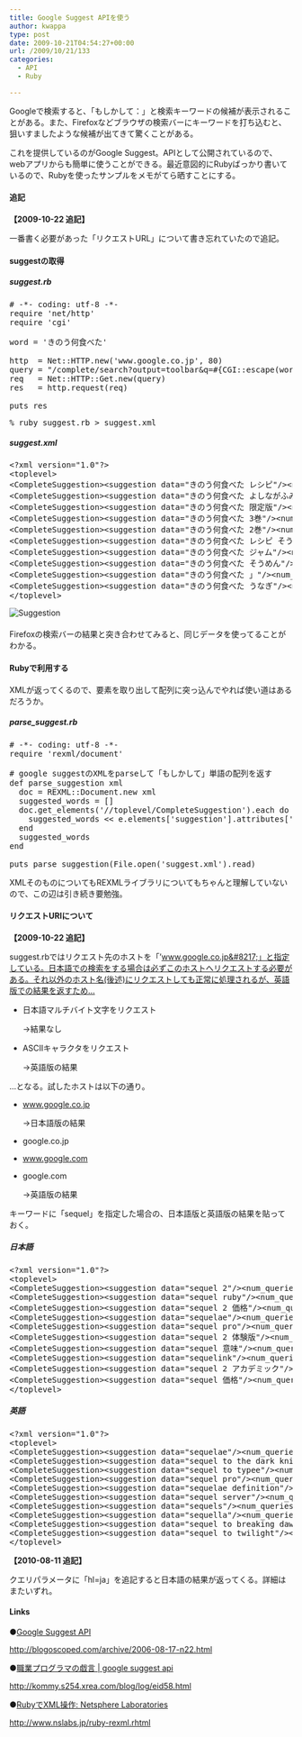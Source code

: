 ```yaml
---
title: Google Suggest APIを使う
author: kwappa
type: post
date: 2009-10-21T04:54:27+00:00
url: /2009/10/21/133
categories:
  - API
  - Ruby

---
```

Googleで検索すると、「もしかして：」と検索キーワードの候補が表示されることがある。また、Firefoxなどブラウザの検索バーにキーワードを打ち込むと、狙いすましたような候補が出てきて驚くことがある。

これを提供しているのがGoogle Suggest。APIとして公開されているので、webアプリからも簡単に使うことができる。最近意図的にRubyばっかり書いているので、Rubyを使ったサンプルをメモがてら晒すことにする。

#### 追記

**【2009-10-22 追記】**

一番書く必要があった「リクエストURL」について書き忘れていたので追記。

<!--more-->

#### suggestの取得

##### suggest.rb

<pre class="code"><span class="rem"># -*- coding: utf-8 -*-</span><br />require <span class="str">'net/http'</span><br />require <span class="str">'cgi'</span><br /><br />word = <span class="str">'きのう何食べた'</span><br /><br />http&nbsp; = Net::HTTP.new(<span class="str">'www.google.co.jp'</span>, <span class="num">80</span>)<br />query = <span class="str">"/complete/search?output=toolbar&q=#{CGI::escape(word)}"</span><br />req&nbsp; &nbsp;= Net::HTTP::Get.new(query)<br />res&nbsp; &nbsp;= http.request(req)<br /><br />puts res</pre>

<pre class="code">% ruby suggest.rb &gt; suggest.xml</pre>

##### suggest.xml

<pre class="code"><span class="tag">&lt;?xml version="1.0"?&gt;</span><br /><span class="tag">&lt;toplevel&gt;</span><br /><span class="tag">&lt;CompleteSuggestion&gt;</span><span class="tag">&lt;suggestion <span class="attr">data=</span><span class="value">"きのう何食べた レシピ"</span>/&gt;</span><span class="tag">&lt;num_queries <span class="attr">int=</span><span class="value">"44100"</span>/&gt;</span><span class="tag">&lt;/CompleteSuggestion&gt;</span><br /><span class="tag">&lt;CompleteSuggestion&gt;</span><span class="tag">&lt;suggestion <span class="attr">data=</span><span class="value">"きのう何食べた よしながふみ"</span>/&gt;</span><span class="tag">&lt;num_queries <span class="attr">int=</span><span class="value">"64800"</span>/&gt;</span><span class="tag">&lt;/CompleteSuggestion&gt;</span><br /><span class="tag">&lt;CompleteSuggestion&gt;</span><span class="tag">&lt;suggestion <span class="attr">data=</span><span class="value">"きのう何食べた 限定版"</span>/&gt;</span><span class="tag">&lt;num_queries <span class="attr">int=</span><span class="value">"44900"</span>/&gt;</span><span class="tag">&lt;/CompleteSuggestion&gt;</span><br /><span class="tag">&lt;CompleteSuggestion&gt;</span><span class="tag">&lt;suggestion <span class="attr">data=</span><span class="value">"きのう何食べた 3巻"</span>/&gt;</span><span class="tag">&lt;num_queries <span class="attr">int=</span><span class="value">"163000"</span>/&gt;</span><span class="tag">&lt;/CompleteSuggestion&gt;</span><br /><span class="tag">&lt;CompleteSuggestion&gt;</span><span class="tag">&lt;suggestion <span class="attr">data=</span><span class="value">"きのう何食べた 2巻"</span>/&gt;</span><span class="tag">&lt;num_queries <span class="attr">int=</span><span class="value">"266000"</span>/&gt;</span><span class="tag">&lt;/CompleteSuggestion&gt;</span><br /><span class="tag">&lt;CompleteSuggestion&gt;</span><span class="tag">&lt;suggestion <span class="attr">data=</span><span class="value">"きのう何食べた レシピ そうめん"</span>/&gt;</span><span class="tag">&lt;num_queries <span class="attr">int=</span><span class="value">"6430"</span>/&gt;</span><span class="tag">&lt;/CompleteSuggestion&gt;</span><br /><span class="tag">&lt;CompleteSuggestion&gt;</span><span class="tag">&lt;suggestion <span class="attr">data=</span><span class="value">"きのう何食べた ジャム"</span>/&gt;</span><span class="tag">&lt;num_queries <span class="attr">int=</span><span class="value">"12400"</span>/&gt;</span><span class="tag">&lt;/CompleteSuggestion&gt;</span><br /><span class="tag">&lt;CompleteSuggestion&gt;</span><span class="tag">&lt;suggestion <span class="attr">data=</span><span class="value">"きのう何食べた そうめん"</span>/&gt;</span><span class="tag">&lt;num_queries <span class="attr">int=</span><span class="value">"12100"</span>/&gt;</span><span class="tag">&lt;/CompleteSuggestion&gt;</span><br /><span class="tag">&lt;CompleteSuggestion&gt;</span><span class="tag">&lt;suggestion <span class="attr">data=</span><span class="value">"きのう何食べた 」"</span>/&gt;</span><span class="tag">&lt;num_queries <span class="attr">int=</span><span class="value">"289000"</span>/&gt;</span><span class="tag">&lt;/CompleteSuggestion&gt;</span><br /><span class="tag">&lt;CompleteSuggestion&gt;</span><span class="tag">&lt;suggestion <span class="attr">data=</span><span class="value">"きのう何食べた うなぎ"</span>/&gt;</span><span class="tag">&lt;num_queries <span class="attr">int=</span><span class="value">"29500"</span>/&gt;</span><span class="tag">&lt;/CompleteSuggestion&gt;</span><br /><span class="tag">&lt;/toplevel&gt;</span></pre>

<img border="0" alt="Suggestion" title="Suggestion" src="http://kwappa.txt-nifty.com/photos/uncategorized/2009/10/21/suggestion.jpg" style="margin: 0px 5px 5px 0px;" />

Firefoxの検索バーの結果と突き合わせてみると、同じデータを使ってることがわかる。

#### Rubyで利用する

XMLが返ってくるので、要素を取り出して配列に突っ込んでやれば使い道はあるだろうか。

##### parse_suggest.rb

<pre class="code"><span class="rem"># -*- coding: utf-8 -*-</span><br />require <span class="str">'rexml/document'</span><br /><br /><span class="rem"># google suggestのXMLをparseして「もしかして」単語の配列を返す</span><br /><span class="keyword">def</span> parse_suggestion xml<br />&nbsp; doc = REXML::Document.new xml<br />&nbsp; suggested_words = []<br />&nbsp; doc.get_elements(<span class="str">'//toplevel/CompleteSuggestion'</span>).each <span class="keyword">do</span> |e|<br />&nbsp; &nbsp; suggested_words &lt;&lt; e.elements[<span class="str">'suggestion'</span>].attributes[<span class="str">'data'</span>]<br />&nbsp; <span class="keyword">end</span><br />&nbsp; suggested_words<br /><span class="keyword">end</span><br /><br />puts parse_suggestion(File.open(<span class="str">'suggest.xml'</span>).read)</pre>

XMLそのものについてもREXMLライブラリについてもちゃんと理解していないので、この辺は引き続き要勉強。

#### リクエストURIについて

**【2009-10-22 追記】**

suggest.rbではリクエスト先のホストを「&#8217;www.google.co.jp&#8217;」と指定している。日本語での検索をする場合は必ずこのホストへリクエストする必要がある。それ以外のホスト名(後述)にリクエストしても正常に処理されるが、英語版での結果を返すため…

  * 日本語マルチバイト文字をリクエスト
  
    →結果なし
  * ASCIIキャラクタをリクエスト
  
    →英語版の結果

…となる。試したホストは以下の通り。 

  * www.google.co.jp
  
    →日本語版の結果
  * google.co.jp
  * www.google.com
  * google.com
  
    →英語版の結果

キーワードに「sequel」を指定した場合の、日本語版と英語版の結果を貼っておく。

##### 日本語

<pre class="code"><span class="tag">&lt;?xml version="1.0"?&gt;</span>
<span class="tag">&lt;toplevel&gt;</span>
<span class="tag">&lt;CompleteSuggestion&gt;</span><span class="tag">&lt;suggestion <span class="attr">data=</span><span class="value">"sequel 2"</span>/&gt;</span><span class="tag">&lt;num_queries <span class="attr">int=</span><span class="value">"52800000"</span>/&gt;</span><span class="tag">&lt;/CompleteSuggestion&gt;</span>
<span class="tag">&lt;CompleteSuggestion&gt;</span><span class="tag">&lt;suggestion <span class="attr">data=</span><span class="value">"sequel ruby"</span>/&gt;</span><span class="tag">&lt;num_queries <span class="attr">int=</span><span class="value">"287000"</span>/&gt;</span><span class="tag">&lt;/CompleteSuggestion&gt;</span>
<span class="tag">&lt;CompleteSuggestion&gt;</span><span class="tag">&lt;suggestion <span class="attr">data=</span><span class="value">"sequel 2 価格"</span>/&gt;</span><span class="tag">&lt;num_queries <span class="attr">int=</span><span class="value">"51800"</span>/&gt;</span><span class="tag">&lt;/CompleteSuggestion&gt;</span>
<span class="tag">&lt;CompleteSuggestion&gt;</span><span class="tag">&lt;suggestion <span class="attr">data=</span><span class="value">"sequelae"</span>/&gt;</span><span class="tag">&lt;num_queries <span class="attr">int=</span><span class="value">"1280000"</span>/&gt;</span><span class="tag">&lt;/CompleteSuggestion&gt;</span>
<span class="tag">&lt;CompleteSuggestion&gt;</span><span class="tag">&lt;suggestion <span class="attr">data=</span><span class="value">"sequel pro"</span>/&gt;</span><span class="tag">&lt;num_queries <span class="attr">int=</span><span class="value">"2320000"</span>/&gt;</span><span class="tag">&lt;/CompleteSuggestion&gt;</span>
<span class="tag">&lt;CompleteSuggestion&gt;</span><span class="tag">&lt;suggestion <span class="attr">data=</span><span class="value">"sequel 2 体験版"</span>/&gt;</span><span class="tag">&lt;num_queries <span class="attr">int=</span><span class="value">"14300"</span>/&gt;</span><span class="tag">&lt;/CompleteSuggestion&gt;</span>
<span class="tag">&lt;CompleteSuggestion&gt;</span><span class="tag">&lt;suggestion <span class="attr">data=</span><span class="value">"sequel 意味"</span>/&gt;</span><span class="tag">&lt;num_queries <span class="attr">int=</span><span class="value">"37000"</span>/&gt;</span><span class="tag">&lt;/CompleteSuggestion&gt;</span>
<span class="tag">&lt;CompleteSuggestion&gt;</span><span class="tag">&lt;suggestion <span class="attr">data=</span><span class="value">"sequelink"</span>/&gt;</span><span class="tag">&lt;num_queries <span class="attr">int=</span><span class="value">"14400"</span>/&gt;</span><span class="tag">&lt;/CompleteSuggestion&gt;</span>
<span class="tag">&lt;CompleteSuggestion&gt;</span><span class="tag">&lt;suggestion <span class="attr">data=</span><span class="value">"sequel 2 アカデミック"</span>/&gt;</span><span class="tag">&lt;num_queries <span class="attr">int=</span><span class="value">"1800"</span>/&gt;</span><span class="tag">&lt;/CompleteSuggestion&gt;</span>
<span class="tag">&lt;CompleteSuggestion&gt;</span><span class="tag">&lt;suggestion <span class="attr">data=</span><span class="value">"sequel 価格"</span>/&gt;</span><span class="tag">&lt;num_queries <span class="attr">int=</span><span class="value">"56900"</span>/&gt;</span><span class="tag">&lt;/CompleteSuggestion&gt;</span>
<span class="tag">&lt;/toplevel&gt;</span>
</pre>

##### 英語

<pre class="code"><span class="tag">&lt;?xml version="1.0"?&gt;</span>
<span class="tag">&lt;toplevel&gt;</span>
<span class="tag">&lt;CompleteSuggestion&gt;</span><span class="tag">&lt;suggestion <span class="attr">data=</span><span class="value">"sequelae"</span>/&gt;</span><span class="tag">&lt;num_queries <span class="attr">int=</span><span class="value">"2380000"</span>/&gt;</span><span class="tag">&lt;/CompleteSuggestion&gt;</span>
<span class="tag">&lt;CompleteSuggestion&gt;</span><span class="tag">&lt;suggestion <span class="attr">data=</span><span class="value">"sequel to the dark knight"</span>/&gt;</span><span class="tag">&lt;num_queries <span class="attr">int=</span><span class="value">"1610000"</span>/&gt;</span><span class="tag">&lt;/CompleteSuggestion&gt;</span>
<span class="tag">&lt;CompleteSuggestion&gt;</span><span class="tag">&lt;suggestion <span class="attr">data=</span><span class="value">"sequel to typee"</span>/&gt;</span><span class="tag">&lt;num_queries <span class="attr">int=</span><span class="value">"6930000"</span>/&gt;</span><span class="tag">&lt;/CompleteSuggestion&gt;</span>
<span class="tag">&lt;CompleteSuggestion&gt;</span><span class="tag">&lt;suggestion <span class="attr">data=</span><span class="value">"sequel pro"</span>/&gt;</span><span class="tag">&lt;num_queries <span class="attr">int=</span><span class="value">"4390000"</span>/&gt;</span><span class="tag">&lt;/CompleteSuggestion&gt;</span>
<span class="tag">&lt;CompleteSuggestion&gt;</span><span class="tag">&lt;suggestion <span class="attr">data=</span><span class="value">"sequelae definition"</span>/&gt;</span><span class="tag">&lt;num_queries <span class="attr">int=</span><span class="value">"373000"</span>/&gt;</span><span class="tag">&lt;/CompleteSuggestion&gt;</span>
<span class="tag">&lt;CompleteSuggestion&gt;</span><span class="tag">&lt;suggestion <span class="attr">data=</span><span class="value">"sequel server"</span>/&gt;</span><span class="tag">&lt;num_queries <span class="attr">int=</span><span class="value">"446000"</span>/&gt;</span><span class="tag">&lt;/CompleteSuggestion&gt;</span>
<span class="tag">&lt;CompleteSuggestion&gt;</span><span class="tag">&lt;suggestion <span class="attr">data=</span><span class="value">"sequels"</span>/&gt;</span><span class="tag">&lt;num_queries <span class="attr">int=</span><span class="value">"4660000"</span>/&gt;</span><span class="tag">&lt;/CompleteSuggestion&gt;</span>
<span class="tag">&lt;CompleteSuggestion&gt;</span><span class="tag">&lt;suggestion <span class="attr">data=</span><span class="value">"sequella"</span>/&gt;</span><span class="tag">&lt;num_queries <span class="attr">int=</span><span class="value">"69700"</span>/&gt;</span><span class="tag">&lt;/CompleteSuggestion&gt;</span>
<span class="tag">&lt;CompleteSuggestion&gt;</span><span class="tag">&lt;suggestion <span class="attr">data=</span><span class="value">"sequel to breaking dawn"</span>/&gt;</span><span class="tag">&lt;num_queries <span class="attr">int=</span><span class="value">"211000"</span>/&gt;</span><span class="tag">&lt;/CompleteSuggestion&gt;</span>
<span class="tag">&lt;CompleteSuggestion&gt;</span><span class="tag">&lt;suggestion <span class="attr">data=</span><span class="value">"sequel to twilight"</span>/&gt;</span><span class="tag">&lt;num_queries <span class="attr">int=</span><span class="value">"2990000"</span>/&gt;</span><span class="tag">&lt;/CompleteSuggestion&gt;</span>
<span class="tag">&lt;/toplevel&gt;</span>
</pre>

**【2010-08-11 追記】**

クエリパラメータに「hl=ja」を追記すると日本語の結果が返ってくる。詳細はまたいずれ。

#### Links

●<a href="http://blogoscoped.com/archive/2006-08-17-n22.html" target="_blank">Google Suggest API</a>
  
http://blogoscoped.com/archive/2006-08-17-n22.html

●<a href="http://kommy.s254.xrea.com/blog/log/eid58.html" target="_blank">職業プログラマの戯言 | google suggest api</a>
  
http://kommy.s254.xrea.com/blog/log/eid58.html

●<a href="http://www.nslabs.jp/ruby-rexml.rhtml" target="_blank">RubyでXML操作: Netsphere Laboratories</a>
  
http://www.nslabs.jp/ruby-rexml.rhtml
